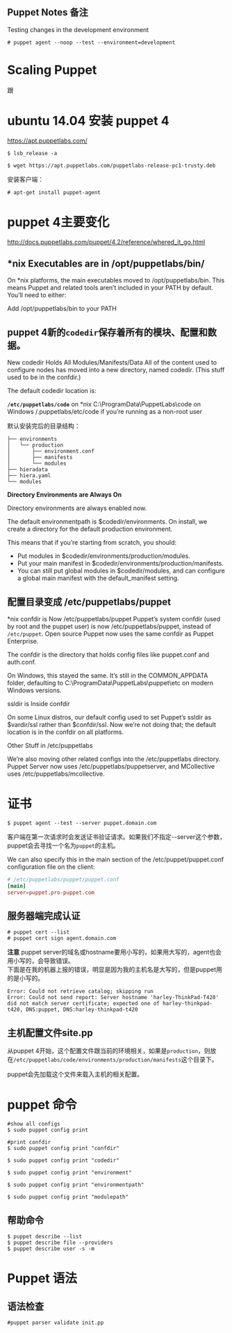 Puppet Notes 备注
-------

Testing changes in the development environment

```
# puppet agent --noop --test --environment=development
```

# Scaling Puppet

跟

# ubuntu 14.04 安装 puppet 4

https://apt.puppetlabs.com/

```
$ lsb_release -a

$ wget https://apt.puppetlabs.com/puppetlabs-release-pc1-trusty.deb
```

安装客户端：

```
# apt-get install puppet-agent
```

# puppet 4主要变化

http://docs.puppetlabs.com/puppet/4.2/reference/whered_it_go.html

## *nix Executables are in /opt/puppetlabs/bin/

On *nix platforms, the main executables moved to /opt/puppetlabs/bin. This means Puppet and related tools aren’t included in your PATH by default. You’ll need to either:

Add /opt/puppetlabs/bin to your PATH

## puppet 4新的`codedir`保存着所有的模块、配置和数据。

New codedir Holds All Modules/Manifests/Data
All of the content used to configure nodes has moved into a new directory, named codedir. (This stuff used to be in the confdir.)

The default codedir location is:

**`/etc/puppetlabs/code`** on *nix
C:\ProgramData\PuppetLabs\code on Windows
<USER DIRECTORY>/.puppetlabs/etc/code if you’re running as a non-root user

默认安装完后的目录结构：

```
├── environments
│   └── production
│       ├── environment.conf
│       ├── manifests
│       └── modules
├── hieradata
├── hiera.yaml
└── modules
```

**Directory Environments are Always On**

Directory environments are always enabled now.

The default environmentpath is $codedir/environments. On install, we create a directory for the default production environment.

This means that if you’re starting from scratch, you should:

* Put modules in $codedir/environments/production/modules.
* Put your main manifest in $codedir/environments/production/manifests.
* You can still put global modules in $codedir/modules, and can configure a global main manifest with the default_manifest setting.

## 配置目录变成 /etc/puppetlabs/puppet

*nix confdir is Now /etc/puppetlabs/puppet
Puppet’s system confdir (used by root and the puppet user) is now /etc/puppetlabs/puppet, instead of `/etc/puppet`. Open source Puppet now uses the same confdir as Puppet Enterprise.

The confdir is the directory that holds config files like puppet.conf and auth.conf.

On Windows, this stayed the same. It’s still in the COMMON_APPDATA folder, defaulting to C:\ProgramData\PuppetLabs\puppet\etc on modern Windows versions.

ssldir is Inside confdir

On some Linux distros, our default config used to set Puppet’s ssldir as $vardir/ssl rather than $confdir/ssl. Now we’re not doing that; the default location is in the confdir on all platforms.

Other Stuff in /etc/puppetlabs

We’re also moving other related configs into the /etc/puppetlabs directory. Puppet Server now uses /etc/puppetlabs/puppetserver, and MCollective uses /etc/puppetlabs/mcollective.

# 证书

```
$ puppet agent --test --server puppet.domain.com
```

客户端在第一次请求时会发送证书验证请求。如果我们不指定--server这个参数，puppet会去寻找一个名为`puppet`的主机。

We can also specify this in the main section of the /etc/puppet/puppet.conf configuration file on the client:

```conf
# /etc/puppetlabs/puppet/puppet.conf
[main]
server=puppet.pro-puppet.com
```

## 服务器端完成认证

```
# puppet cert --list
# puppet cert sign agent.domain.com
```

**注意**
puppet server的域名或hostname要用小写的，如果用大写的，agent也会用小写的，会导致错误。    
下面是在我的机器上报的错误，明显是因为我的主机名是大写的，但是puppet用的是小写的。

```
Error: Could not retrieve catalog; skipping run
Error: Could not send report: Server hostname 'harley-ThinkPad-T420' did not match server certificate; expected one of harley-thinkpad-t420, DNS:puppet, DNS:harley-thinkpad-t420
```

## 主机配置文件site.pp

从puppet 4开始，这个配置文件跟当前的环境相关，如果是`production`，则放在`/etc/puppetlabs/code/environments/production/manifests`这个目录下。

puppet会先加载这个文件来载入主机的相关配置。

# puppet 命令

```
#show all configs
$ sudo puppet config print

#print confdir
$ sudo puppet config print "confdir"

$ sudo puppet config print "codedir"

$ sudo puppet config print "environment"

$ sudo puppet config print "environmentpath"

$ sudo puppet config print "modulepath"
```

## 帮助命令

```
$ puppet describe --list
$ puppet describe file --providers
$ puppet describe user -s -m
```

# Puppet 语法

## 语法检查

```
#puppet parser validate init.pp
```
